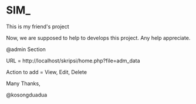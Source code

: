 SIM_
====

This is my friend's project

Now, we are supposed to help to develops this project. Any help appreciate.

@admin Section

URL = http://localhost/skripsi/home.php?file=adm_data

Action to add = View, Edit, Delete

Many Thanks,


@kosongduadua
